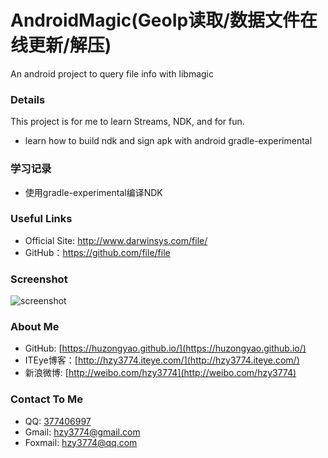 AndroidMagic(GeoIp读取/数据文件在线更新/解压)
==================
An android project to query file info with libmagic

### Details
This project is for me to learn Streams, NDK, and for fun.
* learn how to build ndk and sign apk with android gradle-experimental

### 学习记录
* 使用gradle-experimental编译NDK

### Useful Links
* Official Site: http://www.darwinsys.com/file/
* GitHub：https://github.com/file/file

### Screenshot
![screenshot](https://github.com/huzongyao/AndroidMagic/blob/master/misc/screen.gif?raw=true)

### About Me
 * GitHub: [https://huzongyao.github.io/](https://huzongyao.github.io/)
 * ITEye博客：[http://hzy3774.iteye.com/](http://hzy3774.iteye.com/)
 * 新浪微博: [http://weibo.com/hzy3774](http://weibo.com/hzy3774)

### Contact To Me
 * QQ: [377406997](http://wpa.qq.com/msgrd?v=3&uin=377406997&site=qq&menu=yes)
 * Gmail: [hzy3774@gmail.com](mailto:hzy3774@gmail.com)
 * Foxmail: [hzy3774@qq.com](mailto:hzy3774@qq.com)